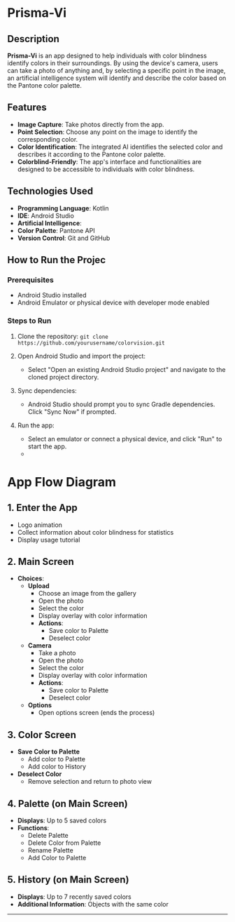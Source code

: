 # Prisma-Vi
## Description

**Prisma-Vi** is an app designed to help individuals with color blindness identify colors in their surroundings. By using the device's camera, users can take a photo of anything and, by selecting a specific point in the image, an artificial intelligence system will identify and describe the color based on the Pantone color palette.

## Features

-   **Image Capture**: Take photos directly from the app.
-   **Point Selection**: Choose any point on the image to identify the corresponding color.
-   **Color Identification**: The integrated AI identifies the selected color and describes it according to the Pantone color palette.
-   **Colorblind-Friendly**: The app's interface and functionalities are designed to be accessible to individuals with color blindness.

## Technologies Used

-   **Programming Language**: Kotlin
-   **IDE**: Android Studio
-   **Artificial Intelligence**: 
-   **Color Palette**: Pantone API
-   **Version Control**: Git and GitHub

## How to Run the Projec
### Prerequisites

-   Android Studio installed
-   Android Emulator or physical device with developer mode enabled


### Steps to Run

1.  Clone the repository:
    `git clone https://github.com/yourusername/colorvision.git` 
    
2.  Open Android Studio and import the project:
    -   Select "Open an existing Android Studio project" and navigate to the cloned project directory.
3.  Sync dependencies:
    -   Android Studio should prompt you to sync Gradle dependencies. Click "Sync Now" if prompted.
4.  Run the app:
    -   Select an emulator or connect a physical device, and click "Run" to start the app.
    - 
# App Flow Diagram

## 1. Enter the App
- Logo animation
- Collect information about color blindness for statistics
- Display usage tutorial

## 2. Main Screen
- **Choices**:
  - **Upload**
    - Choose an image from the gallery
    - Open the photo
    - Select the color
    - Display overlay with color information
    - **Actions**:
      - Save color to Palette
      - Deselect color
  - **Camera**
    - Take a photo
    - Open the photo
    - Select the color
    - Display overlay with color information
    - **Actions**:
      - Save color to Palette
      - Deselect color
  - **Options**
    - Open options screen (ends the process)

## 3. Color Screen
- **Save Color to Palette**
  - Add color to Palette
  - Add color to History
- **Deselect Color**
  - Remove selection and return to photo view

## 4. Palette (on Main Screen)
- **Displays**: Up to 5 saved colors
- **Functions**:
  - Delete Palette
  - Delete Color from Palette
  - Rename Palette
  - Add Color to Palette

## 5. History (on Main Screen)
- **Displays**: Up to 7 recently saved colors
- **Additional Information**: Objects with the same color

---
